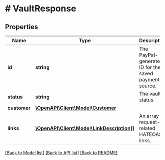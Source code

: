 # # VaultResponse

## Properties

Name | Type | Description | Notes
------------ | ------------- | ------------- | -------------
**id** | **string** | The PayPal-generated ID for the saved payment source. | [optional]
**status** | **string** | The vault status. | [optional]
**customer** | [**\OpenAPI\Client\Model\Customer**](Customer.md) |  | [optional]
**links** | [**\OpenAPI\Client\Model\LinkDescription[]**](LinkDescription.md) | An array of request-related HATEOAS links. | [optional] [readonly]

[[Back to Model list]](../../README.md#models) [[Back to API list]](../../README.md#endpoints) [[Back to README]](../../README.md)
